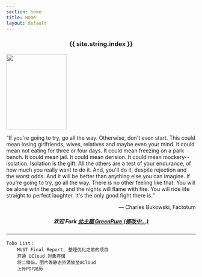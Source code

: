 ```yaml
---
section: home
title: Home
layout: default
---
```


<div class="hfeed">
  <div class="hentry post project-batch-title"><h3><center> {{ site.string.index }} </center></h3></div>
  <div class="hentry post no-border">
    <img src= "{{ site.cdn-url.logo }}" class="archive-thumbnail home-thumbnail" width="160" height="200" />
    <div class="entry-summary">
      <p>“If you're going to try, go all the way. Otherwise, don't even start. This could mean losing girlfriends, wives, relatives and maybe even your mind. It could mean not eating for three or four days. It could mean freezing on a park bench. It could mean jail. It could mean derision. It could mean mockery--isolation. Isolation is the gift. All the others are a test of your endurance, of how much you really want to do it. And, you'll do it, despite rejection and the worst odds. And it will be better than anything else you can imagine. If you're going to try, go all the way. There is no other feeling like that. You will be alone with the gods, and the nights will flame with fire. You will ride life straight to perfect laughter. It's the only good fight there is.”</p>
      <p align="right">― Charles Bukowski, Factotum</p>
      <div class="hentry post project-batch-title"><h5><center>欢迎 Fork <a href = "/">此主题 GreenPure (修改中...)</a> </center></h5></div>
    <hr />
	<div class="highlighter-rouge">
	  	<pre class="highlight"><code>ToDo List：
	MUST Final Report, 整理优化之前的项目
	开通 UCloud 对象存储
	将二维码，图片等静态资源放至UCloud
	上传PDF简历
</code></pre>
    </div>
    </div>
  </div>
</div>
